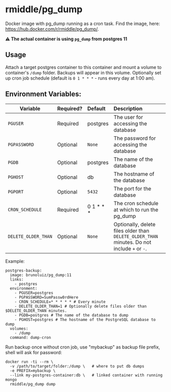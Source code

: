 rmiddle/pg_dump
================

Docker image with pg_dump running as a cron task. Find the image, here: https://hub.docker.com/r/rmiddle/pg_dump/.

**⚠️ The actual container is using `pg_dump` from postgres 11**

## Usage

Attach a target postgres container to this container and mount a volume to container's `/dump` folder. Backups will appear in this volume. Optionally set up cron job schedule (default is `0 1 * * *` - runs every day at 1:00 am).

## Environment Variables:
| Variable | Required? | Default | Description |
| -------- |:--------- |:------- |:----------- |
| `PGUSER` | Required | postgres | The user for accessing the database |
| `PGPASSWORD` | Optional | `None` | The password for accessing the database |
| `PGDB` | Optional | postgres | The name of the database |
| `PGHOST` | Optional | db | The hostname of the database |
| `PGPORT` | Optional | `5432` | The port for the database |
| `CRON_SCHEDULE` | Required | 0 1 * * * | The cron schedule at which to run the pg_dump |
| `DELETE_OLDER_THAN` | Optional | `None` | Optionally, delete files older than `DELETE_OLDER_THAN` minutes. Do not include `+` or `-`. |

Example:
```
postgres-backup:
  image: brunoluiz/pg_dump:11
  links:
    - postgres
  environment:
    - PGUSER=postgres
    - PGPASSWORD=SumPassw0rdHere
    - CRON_SCHEDULE=* * * * * # Every minute
    - DELETE_OLDER_THAN=1 # Optionally delete files older than $DELETE_OLDER_THAN minutes.
    - PGDB=postgres # The name of the database to dump
    - PGHOST=postgres # The hostname of the PostgreSQL database to dump
  volumes:
    - /dump
  command: dump-cron
```

Run backup once without cron job, use "mybackup" as backup file prefix, shell will ask for password:

```
docker run -ti --rm \
  -v /path/to/target/folder:/dump \   # where to put db dumps
  -e PREFIX=mybackup \
  --link my-postgres-container:db \   # linked container with running mongo
  rmiddle/pg_dump dump
```
